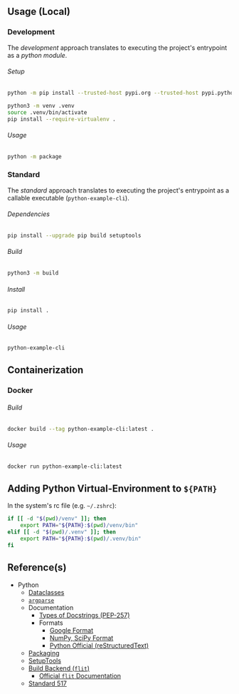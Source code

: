 ## Usage (Local)

### Development

The *development* approach translates to executing the project's 
entrypoint as a *python module*.

###### Setup

```bash
python -m pip install --trusted-host pypi.org --trusted-host pypi.python.org --trusted-host files.pythonhosted.org --upgrade pip build setuptools

python3 -m venv .venv
source .venv/bin/activate
pip install --require-virtualenv .
```

###### Usage

```bash
python -m package
```

### Standard

The *standard* approach translates to executing the project's 
entrypoint as a callable executable (`python-example-cli`).

###### Dependencies 

```bash
pip install --upgrade pip build setuptools
```

###### Build

```bash
python3 -m build
```

###### Install 

```bash
pip install .
```

###### Usage

```bash
python-example-cli
```

## Containerization

### Docker

###### Build

```bash
docker build --tag python-example-cli:latest .
```

###### Usage

```bash
docker run python-example-cli:latest
```

## Adding Python Virtual-Environment to `${PATH}`

In the system's rc file (e.g. `~/.zshrc`):

```bash
if [[ -d "$(pwd)/venv" ]]; then 
    export PATH="${PATH}:$(pwd)/venv/bin"
elif [[ -d "$(pwd)/.venv" ]]; then
    export PATH="${PATH}:$(pwd)/.venv/bin"
fi
```

## Reference(s)

- Python
    - [Dataclasses](https://docs.python.org/3/library/dataclasses.html)
    - [`argparse`](https://docs.python.org/3/library/argparse.html) 
    - Documentation
        - [Types of Docstrings (PEP-257)](https://peps.python.org/pep-0257/)
        - Formats
            - [Google Format](https://github.com/google/styleguide/blob/gh-pages/pyguide.md#38-comments-and-docstrings)
            - [NumPy, SciPy Format](https://numpydoc.readthedocs.io/en/latest/format.html)
            - [Python Official (reStructuredText)](http://docutils.sourceforge.net/rst.html)
  - [Packaging](https://packaging.python.org/en/latest/tutorials/packaging-projects/)
  - [SetupTools](https://setuptools.pypa.io/en/latest/)
  - [Build Backend (`flit`)](https://packaging.python.org/en/latest/key_projects/#flit)
      - [Official `flit` Documentation](https://flit.pypa.io/en/stable/pyproject_toml.html)
  - [Standard 517](https://peps.python.org/pep-0517/)

